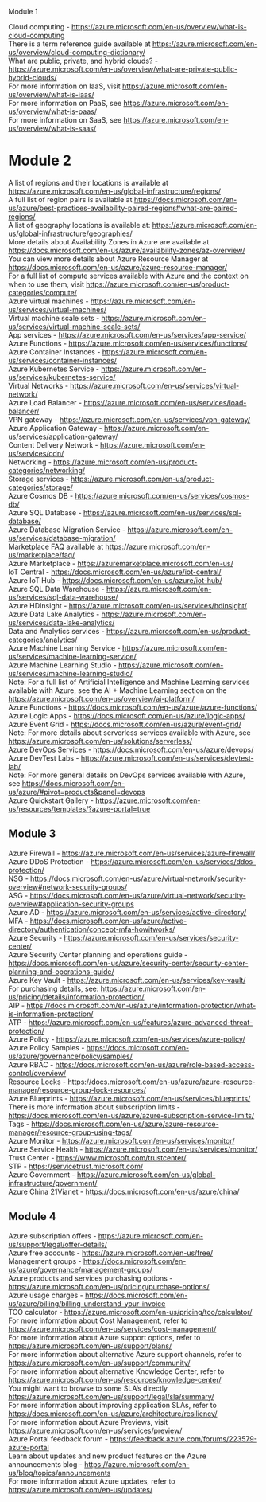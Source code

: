 Module 1

Cloud computing - https://azure.microsoft.com/en-us/overview/what-is-cloud-computing <br>
There is a term reference guide available at https://azure.microsoft.com/en-us/overview/cloud-computing-dictionary/ <br>
What are public, private, and hybrid clouds? - https://azure.microsoft.com/en-us/overview/what-are-private-public-hybrid-clouds/ <br>
For more information on IaaS, visit https://azure.microsoft.com/en-us/overview/what-is-iaas/ <br>
For more information on PaaS, see https://azure.microsoft.com/en-us/overview/what-is-paas/ <br>
For more information on SaaS, see https://azure.microsoft.com/en-us/overview/what-is-saas/ <br>
#
# Module 2

A list of regions and their locations is available at https://azure.microsoft.com/en-us/global-infrastructure/regions/ <br>
A full list of region pairs is available at https://docs.microsoft.com/en-us/azure/best-practices-availability-paired-regions#what-are-paired-regions/ <br>
A list of geography locations is available at: https://azure.microsoft.com/en-us/global-infrastructure/geographies/ <br>
More details about Availability Zones in Azure are available at https://docs.microsoft.com/en-us/azure/availability-zones/az-overview/ <br>
You can view more details about Azure Resource Manager at https://docs.microsoft.com/en-us/azure/azure-resource-manager/ <br>
For a full list of compute services available with Azure and the context on when to use them, visit https://azure.microsoft.com/en-us/product-categories/compute/ <br>
Azure virtual machines - https://azure.microsoft.com/en-us/services/virtual-machines/ <br>
Virtual machine scale sets - https://azure.microsoft.com/en-us/services/virtual-machine-scale-sets/ <br>
App services - https://azure.microsoft.com/en-us/services/app-service/ <br>
Azure Functions - https://azure.microsoft.com/en-us/services/functions/ <br>
Azure Container Instances - https://azure.microsoft.com/en-us/services/container-instances/ <br>
Azure Kubernetes Service - https://azure.microsoft.com/en-us/services/kubernetes-service/ <br>
Virtual Networks - https://azure.microsoft.com/en-us/services/virtual-network/ <br>
Azure Load Balancer - https://azure.microsoft.com/en-us/services/load-balancer/ <br>
VPN gateway - https://azure.microsoft.com/en-us/services/vpn-gateway/ <br>
Azure Application Gateway - https://azure.microsoft.com/en-us/services/application-gateway/ <br>
Content Delivery Network - https://azure.microsoft.com/en-us/services/cdn/ <br>
Networking - https://azure.microsoft.com/en-us/product-categories/networking/ <br>
Storage services - https://azure.microsoft.com/en-us/product-categories/storage/ <br>
Azure Cosmos DB - https://azure.microsoft.com/en-us/services/cosmos-db/ <br>
Azure SQL Database - https://azure.microsoft.com/en-us/services/sql-database/ <br>
Azure Database Migration Service - https://azure.microsoft.com/en-us/services/database-migration/ <br>
Marketplace FAQ available at https://azure.microsoft.com/en-us/marketplace/faq/ <br>
Azure Marketplace - https://azuremarketplace.microsoft.com/en-us/  <br> 
IoT Central - https://docs.microsoft.com/en-us/azure/iot-central/ <br>
Azure IoT Hub - https://docs.microsoft.com/en-us/azure/iot-hub/ <br>
Azure SQL Data Warehouse - https://azure.microsoft.com/en-us/services/sql-data-warehouse/ <br>
Azure HDInsight - https://azure.microsoft.com/en-us/services/hdinsight/ <br>
Azure Data Lake Analytics - https://azure.microsoft.com/en-us/services/data-lake-analytics/ <br>
Data and Analytics services - https://azure.microsoft.com/en-us/product-categories/analytics/ <br>
Azure Machine Learning Service - https://azure.microsoft.com/en-us/services/machine-learning-service/ <br>
Azure Machine Learning Studio - https://azure.microsoft.com/en-us/services/machine-learning-studio/ <br>
Note: For a full list of Artificial Intelligence and Machine Learning services available with Azure, see the AI + Machine Learning section on the https://azure.microsoft.com/en-us/overview/ai-platform/  <br>
Azure Functions - https://docs.microsoft.com/en-us/azure/azure-functions/ <br>
Azure Logic Apps - https://docs.microsoft.com/en-us/azure/logic-apps/ <br>
Azure Event Grid - https://docs.microsoft.com/en-us/azure/event-grid/ 
Note: For more details about serverless services available with Azure, see https://azure.microsoft.com/en-us/solutions/serverless/ <br>
Azure DevOps Services - https://docs.microsoft.com/en-us/azure/devops/ <br>
Azure DevTest Labs - https://azure.microsoft.com/en-us/services/devtest-lab/ <br>
Note: For more general details on DevOps services available with Azure, see https://docs.microsoft.com/en-us/azure/#pivot=products&panel=devops <br>
Azure Quickstart Gallery - https://azure.microsoft.com/en-us/resources/templates/?azure-portal=true <br>

## Module 3

Azure Firewall - https://azure.microsoft.com/en-us/services/azure-firewall/ <br>
Azure DDoS Protection - https://azure.microsoft.com/en-us/services/ddos-protection/ <br>
NSG - https://docs.microsoft.com/en-us/azure/virtual-network/security-overview#network-security-groups/ <br>
ASG - https://docs.microsoft.com/en-us/azure/virtual-network/security-overview#application-security-groups <br>
Azure AD - https://azure.microsoft.com/en-us/services/active-directory/ <br>
MFA - https://docs.microsoft.com/en-us/azure/active-directory/authentication/concept-mfa-howitworks/ <br>
Azure Security - https://azure.microsoft.com/en-us/services/security-center/ <br>
Azure Security Center planning and operations guide - https://docs.microsoft.com/en-us/azure/security-center/security-center-planning-and-operations-guide/ <br>
Azure Key Vault - https://azure.microsoft.com/en-us/services/key-vault/ <br>
For purchasing details, see: https://azure.microsoft.com/en-us/pricing/details/information-protection/ <br>
AIP -  https://docs.microsoft.com/en-us/azure/information-protection/what-is-information-protection/ <br>
ATP - https://azure.microsoft.com/en-us/features/azure-advanced-threat-protection/ <br>
Azure Policy - https://azure.microsoft.com/en-us/services/azure-policy/ <br>
Azure Policy Samples - https://docs.microsoft.com/en-us/azure/governance/policy/samples/ <br>
Azure RBAC - https://docs.microsoft.com/en-us/azure/role-based-access-control/overview/ <br>
Resource Locks - https://docs.microsoft.com/en-us/azure/azure-resource-manager/resource-group-lock-resources/ <br>
Azure Blueprints - https://azure.microsoft.com/en-us/services/blueprints/ <br>
There is more information about subscription limits - https://docs.microsoft.com/en-us/azure/azure-subscription-service-limits/ <br>
Tags - https://docs.microsoft.com/en-us/azure/azure-resource-manager/resource-group-using-tags/ <br>
Azure Monitor - https://azure.microsoft.com/en-us/services/monitor/ <br>
Azure Service Health - https://azure.microsoft.com/en-us/services/monitor/ <br>
Trust Center - https://www.microsoft.com/trustcenter/ <br>
STP - https://servicetrust.microsoft.com/ <br>
Azure Government - https://azure.microsoft.com/en-us/global-infrastructure/government/ <br>
Azure China 21Vianet - https://docs.microsoft.com/en-us/azure/china/ <br>

## Module 4

Azure subscription offers - https://azure.microsoft.com/en-us/support/legal/offer-details/ <br>
Azure free accounts - https://azure.microsoft.com/en-us/free/ <br>
Management groups - https://docs.microsoft.com/en-us/azure/governance/management-groups/ <br>
Azure products and services purchasing options - https://azure.microsoft.com/en-us/pricing/purchase-options/ <br>
Azure usage charges - https://docs.microsoft.com/en-us/azure/billing/billing-understand-your-invoice <br>
TCO calculator - https://azure.microsoft.com/en-us/pricing/tco/calculator/ <br>
For more information about Cost Management, refer to https://azure.microsoft.com/en-us/services/cost-management/ <br>
For more information about Azure support options, refer to https://azure.microsoft.com/en-us/support/plans/ <br>
For more information about alternative Azure support channels, refer to https://azure.microsoft.com/en-us/support/community/   <br>
For more information about alternative Knowledge Center, refer to https://azure.microsoft.com/en-us/resources/knowledge-center/ <br>
You might want to browse to some SLA’s directly https://azure.microsoft.com/en-us/support/legal/sla/summary/ <br>
For more information about improving application SLAs, refer to https://docs.microsoft.com/en-us/azure/architecture/resiliency/ <br>
For more information about Azure Previews, visit https://azure.microsoft.com/en-us/services/preview/ <br>
Azure Portal feedback forum - https://feedback.azure.com/forums/223579-azure-portal <br>
Learn about updates and new product features on the Azure announcements blog - https://azure.microsoft.com/en-us/blog/topics/announcements <br>
For more information about Azure updates, refer to https://azure.microsoft.com/en-us/updates/ <br>




